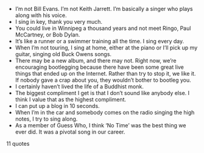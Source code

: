  - I’m not Bill Evans. I’m not Keith Jarrett. I’m basically a singer who plays along with his voice.
 - I sing in key, thank you very much.
 - You could live in Winnipeg a thousand years and not meet Ringo, Paul McCartney, or Bob Dylan.
 - It’s like a runner or a swimmer training all the time. I sing every day.
 - When I’m not touring, I sing at home, either at the piano or I’ll pick up my guitar, singing old Buck Owens songs.
 - There may be a new album, and there may not. Right now, we’re encouraging bootlegging because there have been some great live things that ended up on the Internet. Rather than try to stop it, we like it. If nobody gave a crap about you, they wouldn’t bother to bootleg you.
 - I certainly haven’t lived the life of a Buddhist monk.
 - The biggest compliment I get is that I don’t sound like anybody else. I think I value that as the highest compliment.
 - I can put up a blog in 10 seconds.
 - When I’m in the car and somebody comes on the radio singing the high notes, I try to sing along.
 - As a member of Guess Who, I think ‘No Time’ was the best thing we ever did. It was a pivotal song in our career.

11 quotes